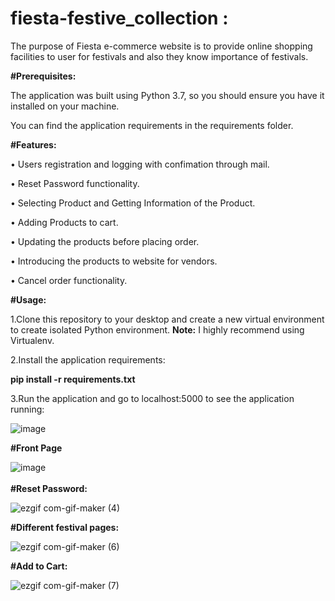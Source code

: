 # fiesta-festive_collection :
The purpose of Fiesta e-commerce website is to provide online shopping facilities to user for
festivals and also they know importance of festivals.

**#Prerequisites:**

The application was built using Python 3.7, so you should ensure you have it installed on your machine.

You can find the application requirements in the requirements folder.

**#Features:**

•	Users registration and logging with confimation through mail.

•	Reset Password functionality.

•	Selecting Product and Getting Information of the Product.

•	Adding Products to cart.

•	Updating the products before placing order.

•	Introducing the products to website for vendors.

•	Cancel order functionality.

**#Usage:**

1.Clone this repository to your desktop and create a new virtual environment to create isolated Python environment. **Note:** I highly recommend using Virtualenv.

2.Install the application requirements:

**pip install -r requirements.txt**

3.Run the application and go to localhost:5000 to see the application running: 

![image](https://user-images.githubusercontent.com/68156061/110309106-ee4bf500-8026-11eb-9f1e-b9cb10aaece5.png)

**#Front Page**

![image](https://user-images.githubusercontent.com/68156061/110524667-af5a9400-8139-11eb-9bc0-e1a5bc8653c0.png)
<br/>
<br/>
**#Reset Password:**

![ezgif com-gif-maker (4)](https://user-images.githubusercontent.com/68156061/110524149-0744cb00-8139-11eb-9a03-19589f65e536.gif) 



**#Different festival pages:**

![ezgif com-gif-maker (6)](https://user-images.githubusercontent.com/68156061/110576640-1ce0e180-8187-11eb-93ab-424e1ed4aeaa.gif)



**#Add to Cart:**

![ezgif com-gif-maker (7)](https://user-images.githubusercontent.com/68156061/110577283-5cf49400-8188-11eb-8abc-6f0a3ed5f3e9.gif)


